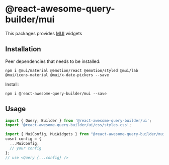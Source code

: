 # @react-awesome-query-builder/mui

This packages provides [MUI](https://mui.com/) widgets

## Installation

Peer dependencies that needs to be installed:
```
npm i @mui/material @emotion/react @emotion/styled @mui/lab @mui/icons-material @mui/x-date-pickers --save
```

Install:
```
npm i @react-awesome-query-builder/mui --save
```

## Usage

```js
import { Query, Builder } from '@react-awesome-query-builder/ui';
import '@react-awesome-query-builder/ui/css/styles.css';

import { MuiConfig, MuiWidgets } from "@react-awesome-query-builder/mui";
cosnt config = {
  ...MuiConfig,
  // your config
};
// use <Query {...config} /> 
```

